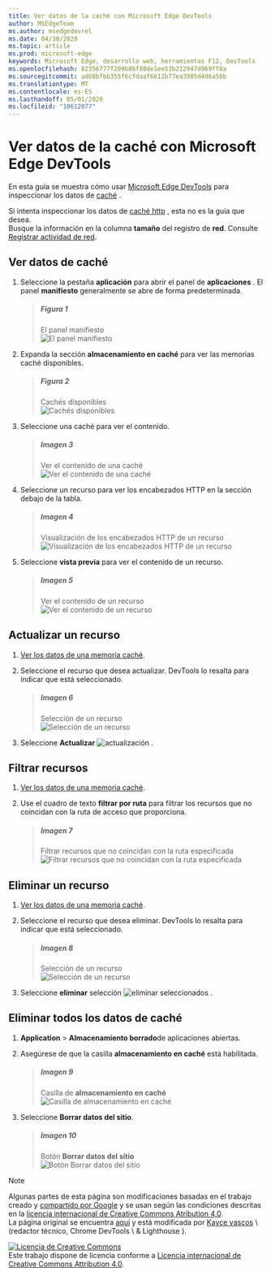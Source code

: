 ```yaml
---
title: Ver datos de la caché con Microsoft Edge DevTools
author: MSEdgeTeam
ms.author: msedgedevrel
ms.date: 04/30/2020
ms.topic: article
ms.prod: microsoft-edge
keywords: Microsoft Edge, desarrollo web, herramientas F12, DevTools
ms.openlocfilehash: 82356777f209b86f88de1ee53b212947d969ff8a
ms.sourcegitcommit: ad68bfbb355f6cfdaaf6612b77ea3985d4d6a58b
ms.translationtype: MT
ms.contentlocale: es-ES
ms.lasthandoff: 05/01/2020
ms.locfileid: "10612077"
---
```

<!-- Copyright Kayce Basques 

   Licensed under the Apache License, Version 2.0 (the "License");
   you may not use this file except in compliance with the License.
   You may obtain a copy of the License at

       https://www.apache.org/licenses/LICENSE-2.0

   Unless required by applicable law or agreed to in writing, software
   distributed under the License is distributed on an "AS IS" BASIS,
   WITHOUT WARRANTIES OR CONDITIONS OF ANY KIND, either express or implied.
   See the License for the specific language governing permissions and
   limitations under the License.  -->





# Ver datos de la caché con Microsoft Edge DevTools   



En esta guía se muestra cómo usar [Microsoft Edge DevTools][MicrosoftEdgeDevTools] para inspeccionar los datos de [caché][MDNCache] .  

Si intenta inspeccionar los datos de [caché http][MDNHTTPCaching] , esta no es la guía que desea.  
Busque la información en la columna **tamaño** del registro de **red**.  Consulte [Registrar actividad de red][DevtoolsNetworkLogActivity].  

## Ver datos de caché   

1.  Seleccione la pestaña **aplicación** para abrir el panel de **aplicaciones** .  El panel **manifiesto** generalmente se abre de forma predeterminada.  
    
    > ##### Figura 1  
    > El panel manifiesto  
    > ![El panel manifiesto][ImageManifestPane]  

1.  Expanda la sección **almacenamiento en caché** para ver las memorias caché disponibles.  
    
    > ##### Figura 2  
    > Cachés disponibles  
    > ![Cachés disponibles][ImageCache]  

1.  Seleccione una caché para ver el contenido.  
    
    > ##### Imagen 3  
    > Ver el contenido de una caché  
    > ![Ver el contenido de una caché][ImageCacheView]  

1.  Seleccione un recurso para ver los encabezados HTTP en la sección debajo de la tabla.  
    
    > ##### Imagen 4  
    > Visualización de los encabezados HTTP de un recurso  
    > ![Visualización de los encabezados HTTP de un recurso][ImageViewCacheResource]  

1.  Seleccione **vista previa** para ver el contenido de un recurso.  
    
    > ##### Imagen 5  
    > Ver el contenido de un recurso  
    > ![Ver el contenido de un recurso][ImageCacheContent]  

## Actualizar un recurso   

1.  [Ver los datos de una memoria caché](#view-cache-data).  
1.  Seleccione el recurso que desea actualizar.  DevTools lo resalta para indicar que está seleccionado.  
    
    > ##### Imagen 6  
    > Selección de un recurso  
    > ![Selección de un recurso][ImageCacheSelected]  

1.  Seleccione **Actualizar** ![ actualización ][ImageRefreshIcon] .  

## Filtrar recursos   

1.  [Ver los datos de una memoria caché](#view-cache-data).  
1.  Use el cuadro de texto **filtrar por ruta** para filtrar los recursos que no coincidan con la ruta de acceso que proporciona.  
    
    > ##### Imagen 7  
    > Filtrar recursos que no coincidan con la ruta especificada  
    > ![Filtrar recursos que no coincidan con la ruta especificada][ImageCacheFilter]  

## Eliminar un recurso   

1.  [Ver los datos de una memoria caché](#view-cache-data).  
1.  Seleccione el recurso que desea eliminar.  DevTools lo resalta para indicar que está seleccionado.  
    
    > ##### Imagen 8  
    > Selección de un recurso  
    > ![Selección de un recurso][ImageCacheSelected2]  

1.  Seleccione **eliminar** selección ![ eliminar seleccionados ][ImageDeleteIcon] .  

## Eliminar todos los datos de caché   

1.  **Application**  >  **Almacenamiento borrado**de aplicaciones abiertas.  
1.  Asegúrese de que la casilla **almacenamiento en caché** está habilitada.  
    
    > ##### Imagen 9  
    > Casilla de **almacenamiento en caché**  
    > ![Casilla de almacenamiento en caché][ImageCacheCheckbox]  

1.  Seleccione **Borrar datos del sitio**.  
    
    > ##### Imagen 10  
    > Botón **Borrar datos del sitio**  
    > ![Botón Borrar datos del sitio][ImageCacheClearSite]  

<!--  -->  



<!-- image links -->  

[ImageDeleteIcon]: /microsoft-edge/devtools-guide-chromium/media/delete-icon.msft.png  
[ImageRefreshIcon]: /microsoft-edge/devtools-guide-chromium/media/refresh-icon.msft.png  

[ImageManifestPane]: /microsoft-edge/devtools-guide-chromium/media/storage-application-manifest.msft.png "Ilustración 1: el panel manifiesto"  
[ImageCache]: /microsoft-edge/devtools-guide-chromium/media/storage-application-cache-storage.msft.png "Ilustración 2: memorias caché disponibles"  
[ImageCacheView]: /microsoft-edge/devtools-guide-chromium/media/storage-application-cache-storage-domain-root-headers.msft.png "Ilustración 3: visualización del contenido de una caché"  
[ImageViewCacheResource]: /microsoft-edge/devtools-guide-chromium/media/storage-application-cache-storage-index-headers.msft.png "Ilustración 4: visualización de los encabezados HTTP de un recurso"  
[ImageCacheContent]: /microsoft-edge/devtools-guide-chromium/media/storage-application-cache-storage-domain-js-preview.msft.png "Ilustración 5: visualización del contenido de un recurso"  
[ImageCacheSelected]: /microsoft-edge/devtools-guide-chromium/media/storage-application-cache-storage-domain-refresh.msft.png "Ilustración 6: selección de un recurso"  
[ImageCacheFilter]: /microsoft-edge/devtools-guide-chromium/media/storage-application-cache-storage-filter.msft.png "Ilustración 7: filtrar recursos que no coinciden con la ruta de acceso especificada"  
[ImageCacheSelected2]: /microsoft-edge/devtools-guide-chromium/media/storage-application-cache-storage-delete-selected.msft.png "Ilustración 8: selección de un recurso"  
[ImageCacheCheckbox]: /microsoft-edge/devtools-guide-chromium/media/storage-application-clear-storage-cache-storage-checkbox.msft.png "Ilustración 9: la casilla de almacenamiento en caché"  
[ImageCacheClearSite]: /microsoft-edge/devtools-guide-chromium/media/storage-application-clear-storage-cache-storage-checkbox-clear-site-data-button.msft.png "Ilustración 10: botón Borrar datos del sitio"  

<!-- links -->  

[MicrosoftEdgeDevTools]: /microsoft-edge/devtools-guide-chromium "Herramientas para desarrolladores de Microsoft Edge (cromo)"  
[DevtoolsNetworkLogActivity]: /microsoft-edge/network/index#log-network-activity  "Registrar actividad de la red"  

[MDNCache]: https://developer.mozilla.org/docs/Web/API/Cache "Caché | MDN"  
[MDNHTTPCaching]: https://developer.mozilla.org/docs/Web/HTTP/Caching "Almacenamiento en caché de HTTP | MDN"  

> [!NOTE]
> Algunas partes de esta página son modificaciones basadas en el trabajo creado y [compartido por Google][GoogleSitePolicies] y se usan según las condiciones descritas en la [licencia internacional de Creative Commons Atribution 4,0][CCA4IL].  
> La página original se encuentra [aquí](https://developers.google.com/web/tools/chrome-devtools/storage/cache) y está modificada por [Kayce vascos][KayceBasques] \ (redactor técnico, Chrome DevTools \ & Lighthouse \).  

[![Licencia de Creative Commons][CCby4Image]][CCA4IL]  
Este trabajo dispone de licencia conforme a [Licencia internacional de Creative Commons Attribution 4.0][CCA4IL].  

[CCA4IL]: https://creativecommons.org/licenses/by/4.0  
[CCby4Image]: https://i.creativecommons.org/l/by/4.0/88x31.png  
[GoogleSitePolicies]: https://developers.google.com/terms/site-policies  
[KayceBasques]: https://developers.google.com/web/resources/contributors/kaycebasques  
